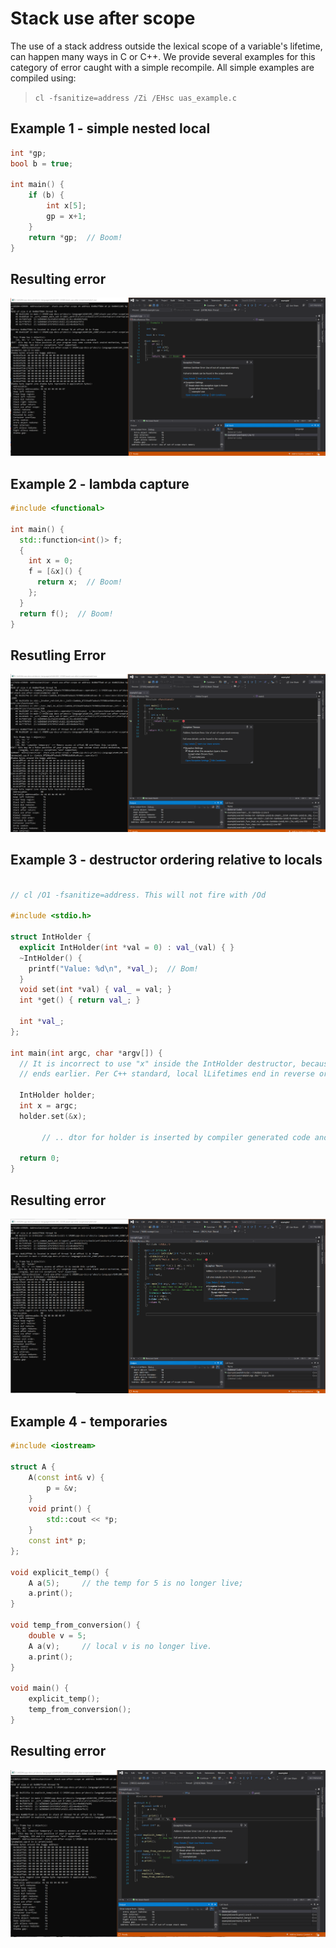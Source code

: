 # Stack use after scope

The use of a stack address outside the lexical scope of a variable's lifetime, can happen many ways in C or C++.  We provide several examples for this category of error caught with a simple recompile. All simple examples are compiled using:
>  `cl -fsanitize=address /Zi /EHsc uas_example.c`

## Example 1 - simple nested local

```cpp
int *gp;
bool b = true;

int main() {
    if (b) {
        int x[5];
        gp = x+1;
    }
    return *gp;  // Boom!
}
```
## Resulting error

![example1-screenshot](SRC_CODE/stack-use-after-scope/example1.PNG) 

## Example 2 - lambda capture
```cpp
#include <functional>

int main() {
  std::function<int()> f;
  {
    int x = 0;
    f = [&x]() {
      return x;  // Boom!
    };
  }
  return f();  // Boom!
}
```
## Resutling Error

![example2-screenshot](SRC_CODE/stack-use-after-scope/example2.PNG) 

## Example 3 - destructor ordering relative to locals

```cpp

// cl /O1 -fsanitize=address. This will not fire with /Od

#include <stdio.h>

struct IntHolder {
  explicit IntHolder(int *val = 0) : val_(val) { }
  ~IntHolder() {
    printf("Value: %d\n", *val_);  // Bom!
  }
  void set(int *val) { val_ = val; }
  int *get() { return val_; }

  int *val_;
};

int main(int argc, char *argv[]) {
  // It is incorrect to use "x" inside the IntHolder destructor, because the lifetime of "x"
  // ends earlier. Per C++ standard, local lLifetimes end in reverse order of declaration.

  IntHolder holder;
  int x = argc;
  holder.set(&x);

       // .. dtor for holder is inserted by compiler generated code and x is out of scope

  return 0;
}
```
## Resulting error

![example3-screenshot](SRC_CODE/stack-use-after-scope/example3.PNG) 

## Example 4 - temporaries
```cpp
#include <iostream>

struct A {
    A(const int& v) {
        p = &v;
    }
    void print() {
        std::cout << *p;
    }
    const int* p;
};

void explicit_temp() {
    A a(5);     // the temp for 5 is no longer live;
    a.print();
}

void temp_from_conversion() {
    double v = 5;
    A a(v);     // local v is no longer live.
    a.print();
}

void main() {
    explicit_temp();
    temp_from_conversion(); 
}
```
## Resulting error

![example4-screenshot](SRC_CODE/stack-use-after-scope/example4.PNG) 

